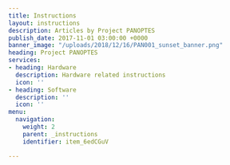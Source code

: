 ```yaml
---
title: Instructions
layout: instructions
description: Articles by Project PANOPTES
publish_date: 2017-11-01 03:00:00 +0000
banner_image: "/uploads/2018/12/16/PAN001_sunset_banner.png"
heading: Project PANOPTES
services:
- heading: Hardware
  description: Hardware related instructions
  icon: ''
- heading: Software
  description: ''
  icon: ''
menu:
  navigation:
    weight: 2
    parent: _instructions
    identifier: item_6edCGuV

---
```

